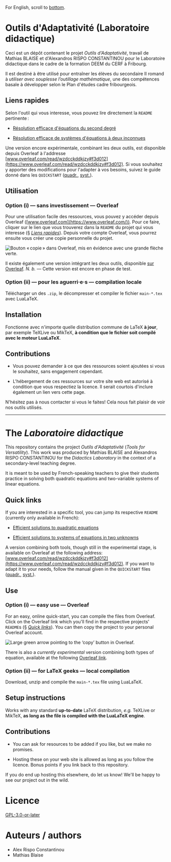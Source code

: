 For English, scroll to [bottom](#the-laboratoire-didactique).

# Outils d'Adaptativité (Laboratoire didactique)

Ceci est un dépôt contenant le projet *Outils d'Adaptativité*, travail de Mathias BLAISE et d'Alexandros RISPO CONSTANTINOU pour le Laboratoire didactique dans le cadre de la formation DEEM du CERF à Fribourg.

Il est destiné à être utilisé pour entraîner les élèves du secondaire II romand à *utiliser avec souplesse l’outillage mathématique*, une des compétences basale à développer selon le Plan d'études cadre fribourgeois.

## Liens rapides

Selon l'outil qui vous interesse, vous pouvez lire directement la `README` pertinente :

- [Résolution efficace d'équations du second degré](./equations-quadratiques/README.md)

- [Résolution efficace de systèmes d'équations à deux inconnues](./equations-systeme/README.md) 

Une version encore expérimentale, combinant les deux outils, est disponible depuis Overleaf à l'addresse [www.overleaf.com/read/wzdcckddkjzy#f3d012](https://www.overleaf.com/read/wzdcckddkjzy#f3d012). Si vous souhaitez y apporter des modifications pour l'adapter à vos besoins, suivez le guide donné dans les `QUICKSTART` ([quadr.](./equations-quadratiques/QUICKSTART.md), [syst.](./equations-systeme/QUICKSTART.md)).

## Utilisation

### Option (i) — sans investissement — Overleaf

Pour une utilisation facile des ressources, vous pouvez y accéder depuis Overleaf ([www.overleaf.com](https://www.overleaf.com/)).  Pour ce faire, cliquer sur le lien que vous trouverez dans la `README` du projet qui vous interesse (§ [*Liens rapides*](#liens-rapides)). Depuis votre compte Overleaf, vous pourrez ensuite vous créer une copie personnelle du projet.

![Bouton « copie » dans Overleaf, mis en évidence avec une grande flèche verte.](./images/copier-d-overleaf-oq.png)

Il existe également une version intégrant les deux outils, disponible [sur Overleaf](https://www.overleaf.com/read/wzdcckddkjzy#f3d012). *N. b.* — Cette version est encore en phase de test.

### Option (ii) — pour les aguerri·e·s — compilation locale

Télécharger un des `.zip`, le décompresser et compiler le fichier `main-*.tex` avec LuaLaTeX.

## Installation

Fonctionne avec n'importe quelle distribution commune de LaTeX **à jour**, par exemple TeXLive ou MikTeX, **à condition que le fichier soit compilé avec le moteur LuaLaTeX**.

## Contributions

- Vous pouvez demander à ce que des ressources soient ajoutées si vous le souhaitez, sans engagement cependant.

- L'hébergement de ces ressources sur votre site web est autorisé à condition que vous respectiez la licence.  Il serait courtois d'inclure également un lien vers cette page. 

N'hésitez pas à nous contacter si vous le faites! Cela nous fait plaisir de voir nos outils utilisés. 

***

# The *Laboratoire didactique*

This repository contains the project *Outils d'Adaptativité* (*Tools for Versatility*).  This work was produced by Mathias BLAISE and Alexandros RISPO CONSTANTINOU for the *Didactics Laboratory* in the context of a secondary-level teaching degree.

It is meant to be used by French-speaking teachers to give their students practice in solving both quadratic equations and two-variable systems of linear equations.

## Quick links

If you are interested in a specific tool, you can jump its respective `README` (currently only available in French):

- [Efficient solutions to quadratic equations](./equations-quadratiques/README.md)

- [Efficient solutions to systems of equations in two unknowns](./equations-systeme/README.md)

A version combining both tools, though still in the experimental stage, is available on Overleaf at the following address: [www.overleaf.com/read/wzdcckddkjzy#f3d012](https://www.overleaf.com/read/wzdcckddkjzy#f3d012). If you want to adapt it to your needs, follow the manual given in the `QUICKSTART` files ([quadr.](./equations-quadratiques/QUICKSTART.md), [syst.](./equations-systeme/QUICKSTART.md)).

## Use

### Option (i) — easy use — Overleaf

For an easy, online quick-start, you can compile the files from Overleaf.  Click on the Overleaf link which you'll find in the respective projects' `README`s (§ [*Quick links*](#quick-links)). You can then copy the project to your personal Overleaf account.

![Large green arrow pointing to the ‘copy’ button in Overleaf.](./images/copier-d-overleaf-oq.png)

There is also a *currently experimental* version combining both types of equation, available at the following [Overleaf link](https://www.overleaf.com/read/wzdcckddkjzy#f3d012).

### Option (ii) — for LaTeX geeks — local compilation

Download, unzip and compile the `main-*.tex` file using LuaLaTeX.

## Setup instructions

Works with any standard **up-to-date** LaTeX distribution, *e.g.* TeXLive or MikTeX, **as long as the file is compiled with the LuaLaTeX engine**.

## Contributions

- You can ask for resources to be added if you like, but we make no promises.

- Hosting these on your web site is allowed as long as you follow the licence. Bonus points if you link back to this repository.

If you do end up hosting this elsewhere, do let us know! We'll be happy to see our project out in the wild.


# Licence

[GPL-3.0-or-later](https://www.gnu.org/licenses/gpl-3.0.html)

# Auteurs / authors

- Alex Rispo Constantinou
- Mathias Blaise

